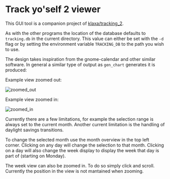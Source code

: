 Track yo'self 2 viewer
======================

This GUI tool is a companion project of [klaxa/tracking_2](https://github.com/klaxa/tracking_2).

As with the other programs the location of the database defaults to
`tracking.db` in the current directory. This value can either be set
with the `-d` flag or by setting the environment variable `TRACKING_DB`
to the path you wish to use.

The design takes inspiration from the gnome-calendar and other similar
software. In general a similar type of output as `gen_chart` generates
it is produced:

Example view zoomed out:

![zoomed_out](https://github.com/klaxa/tracking-viewer/assets/1451995/76d0a2b7-4d1c-453d-996e-a0988700553c)

Example view zoomed in:

![zoomed_in](https://github.com/klaxa/tracking-viewer/assets/1451995/80f8c383-f868-4cbb-929f-9d656f2f8cc8)


Currently there are a few limitations, for example the selection range
is always set to the current month. Another current limitation is the
handling of daylight savings transitions.

To change the selected month use the month overview in the top left
corner. Clicking on any day will change the selection to that month.
Clicking on a day will also change the week display to display the week
that day is part of (starting on Monday).

The week view can also be zoomed in. To do so simply click and scroll.
Currently the position in the view is not mantained when zooming.
